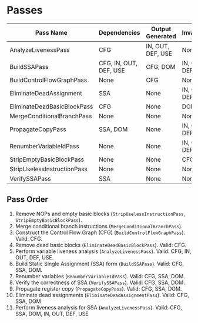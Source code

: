 # Passes

| Pass Name                    | Dependencies         | Output Generated    | Invalidates         | Notes   |
|------------------------------|----------------------|---------------------|---------------------|---------|
| AnalyzeLivenessPass          | CFG                  | IN, OUT, DEF, USE   | None                |         |
| BuildSSAPass                 | CFG, IN, OUT, DEF, USE | CFG, DOM          | IN, OUT, DEF, USE   |         |
| BuildControlFlowGraphPass    | None                 | CFG                 | None                |         |
| EliminateDeadAssignment      | SSA                  | None                | IN, OUT, DEF, USE   |         |
| EliminateDeadBasicBlockPass  | CFG                  | None                | DOM                 |         |
| MergeConditionalBranchPass   | None                 | None                | None                |         |
| PropagateCopyPass            | SSA, DOM             | None                | IN, OUT, DEF, USE   |         |
| RenumberVariableIdPass       | None                 | None                | IN, OUT, DEF, USE   |         |
| StripEmptyBasicBlockPass     | None                 | None                | CFG, DOM            |         |
| StripUselessInstructionPass  | None                 | None                | None                |         |
| VerifySSAPass                | SSA                  | None                | None                |         |

## Pass Order

1. Remove NOPs and empty basic blocks (`StripUselessInstructionPass`, `StripEmptyBasicBlockPass`).
2. Merge conditional branch instructions (`MergeConditionalBranchPass`).
3. Construct the Control Flow Graph (CFG) (`BuildControlFlowGraphPass`). Valid: CFG.
4. Remove dead basic blocks (`EliminateDeadBasicBlockPass`). Valid: CFG.
5. Perform variable liveness analysis (`AnalyzeLivenessPass`). Valid: CFG, IN, OUT, DEF, USE.
6. Build Static Single Assignment (SSA) form (`BuildSSAPass`). Valid: CFG, SSA, DOM.
7. Renumber variables (`RenumberVariableIdPass`). Valid: CFG, SSA, DOM.
8. Verify the correctness of SSA (`VerifySSAPass`). Valid: CFG, SSA, DOM.
9. Propagate register copy (`PropagateCopyPass`). Valid: CFG, SSA, DOM.
10. Eliminate dead assignments (`EliminateDeadAssignmentPass`). Valid: CFG, SSA, DOM
11. Perform liveness analysis for SSA (`AnalyzeLivenessPass`). Valid: CFG, SSA, DOM, IN, OUT, DEF, USE
